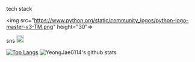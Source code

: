 tech stack

<img src="https://www.python.org/static/community_logos/python-logo-master-v3-TM.png" height="30"=></img>


sns
<a href="https://www.notion.so/YeongJae-Lee-28c6812cc4724b43b363de82fc58e669?pvs=4" target="_blank"><img src="https://simpleicons.org/icons/notion.svg" alt="" height="20" width="20"></a>


[![Top Langs](https://github-readme-stats.vercel.app/api/top-langs/?username=YeongJae0114&layout=compact)](https://github.com/YeongJae0114/github-readme-stats)
![YeongJae0114's github stats](https://github-readme-stats.vercel.app/api?username=YeongJae0114&show_icons=true)

